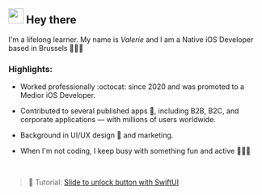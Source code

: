
<div align="left">
  <h2>
    <img src="https://media.giphy.com/media/IdsXp5P7AYebfOAgkj/giphy.gif" width="30" > Hey there
  </h2>
</div>

<div align="left">


I'm a lifelong learner. My name is <i>Valerie</i> and I am a Native iOS Developer based in Brussels 👩🏼‍💻 

<h3>
<ME> Highlights:
</h3>

- Worked professionally :octocat:  since 2020 and was promoted to a Medior iOS Developer.

- Contributed to several published apps 📱, including B2B, B2C, and corporate applications — with millions of users worldwide.

- Background in UI/UX design 🎨 and marketing.

- When I'm not coding, I keep busy with something fun and active 🧗🏼‍♀️
  
</br>

> 🔖 Tutorial: [Slide to unlock button with SwiftUI](https://www.goodrequest.com/blog/how-to-make-a-slide-to-unlock-button-in-swiftui)

</div>


<!--
  ![GitHub stats](https://github-readme-stats.vercel.app/api?username=vaIerika&hide=prs,issues,contribs&theme=vue&show_icons=true&count_private=true)
 --->

  <!-- <img src="https://media.giphy.com/media/h2MnYkmrz54ADxiKlo/giphy.gif" width="100px"> -->
  <!--   <img src="https://user-images.githubusercontent.com/44220102/119160961-13160d00-ba59-11eb-880e-92dbc0bc9430.png" width="100px"> -->
  <!--  <img src="https://media.giphy.com/media/l7GIj25B0rA2FHeWP3/giphy.gif" width="100px"> -->
  <!-- <img src="https://media.giphy.com/media/ViNfIcTgHzMNON213e/giphy.gif" width="150px"> --->

<!--
Here are some ideas to get you started:

- 🔭 I’m currently working on ...
- 🌱 I’m currently learning ...
- 👯 I’m looking to collaborate on ...
- 🤔 I’m looking for help with ...
- 💬 Ask me about ...
- 📫 How to reach me: ...
- 😄 Pronouns: ...
- ⚡ Fun fact: ...
-->
